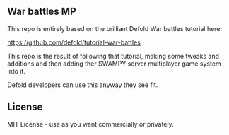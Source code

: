 ## War battles MP

This repo is entirely based on the brilliant Defold War battles tutorial here:

https://github.com/defold/tutorial-war-battles


This repo is the result of following that tutorial, making some tweaks and additions and then 
adding ther SWAMPY server multiplayer game system into it. 

Defold developers can use this anyway they see fit. 

## License 

MIT License - use as you want commercially or privately.

